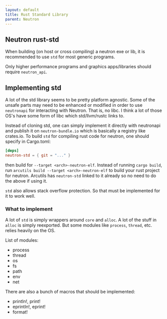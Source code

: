 ```yaml
---
layout: default
title: Rust Standard Library
parent: Neutron
---
```


## Neutron rust-std

When building (on host or cross compiling) a neutron exe or lib, it is recommended to use `std` for most generic programs.

Only higher performance programs and graphics apps/libraries should require `neutron_api`.

## Implementing std

A lot of the std library seems to be pretty platform agnostic. Some of the unsafe parts may need to be enhanced or modified in order to use `neutronapi` for interacting with Neutron. That is, no libc. I think a lot of those OS's have some form of libc which std/llvm/rustc links to.

Instead of cloning std, one can simply implement it directly with neutronapi and publish it on `neutron-bundle.io` which is basically a registry like crates.io. To build `std` for compiling rust code for neutron, one should specify in Cargo.toml:

```toml
[deps]
neutron-std = { git = "..." }
```

then build for `--target <arch>-neutron-elf`. Instead of running `cargo build`, run `arcutils build --target <arch>-neutron-elf` to build your rust project for neutron. Arcutils has `neutron-std` linked to it already so no need to do the above if using it.

`std` also allows stack overflow protection. So that must be implemented for it to work well.

### What to implement

A lot of `std` is simply wrappers around `core` and `alloc`. A lot of the stuff in `alloc` is simply reexported. But some modules like `process`, `thread`, etc. relies heavily on the OS.

List of modules:

- process
- thread
- os
- fs
- path
- env
- net

There are also a bunch of macros that should be implemented:

- println!, print!
- eprintln!, eprint!
- format!
